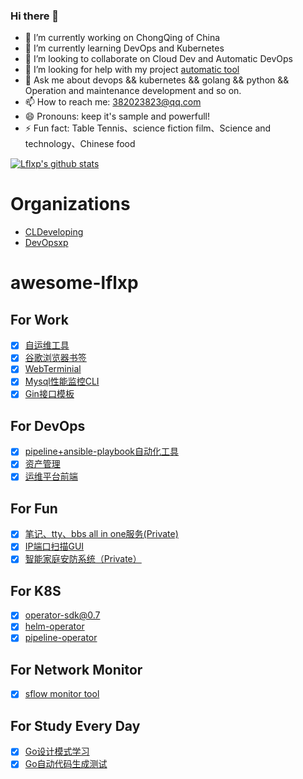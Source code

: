 ### Hi there 👋

- 🔭 I’m currently working on ChongQing of China
- 🌱 I’m currently learning DevOps and Kubernetes
- 👯 I’m looking to collaborate on Cloud Dev and Automatic DevOps
- 🤔 I’m looking for help with my project [automatic tool](https://github.com/devopsxp/xp)
- 💬 Ask me about devops && kubernetes && golang && python && Operation and maintenance development and so on.
- 📫 How to reach me: 382023823@qq.com
- 😄 Pronouns: keep it's sample and powerfull!
- ⚡ Fun fact: Table Tennis、science fiction film、Science and technology、Chinese food

[![Lflxp's github stats](https://github-readme-stats.vercel.app/api?username=lflxp&show_icons=true&theme=dark)](https://github.com/lflxp/lflxp)

# Organizations

- [CLDeveloping](https://github.com/CLDeveloping)
- [DevOpsxp](https://github.com/devopsxp)

# awesome-lflxp

## For Work

- [x] [自运维工具](https://github.com/lflxp/showme)
- [x] [谷歌浏览器书签](https://github.com/CLDeveloping/chrome-bookmark)
- [x] [WebTerminial](https://github.com/lflxp/lflxp-tty)
- [x] [Mysql性能监控CLI](https://github.com/lflxp/lflxp-orzdba)
- [x] [Gin接口模板](https://github.com/lflxp/gin-template)

## For DevOps

- [x] [pipeline+ansible-playbook自动化工具](https://github.com/devopsxp/xp)
- [x] [资产管理](https://github.com/devopsxp/cmdb)
- [x] [运维平台前端](https://github.com/devopsxp/frontend )

## For Fun

- [x] [笔记、tty、bbs all in one服务(Private)](https://github.com/lflxp/lflxp-sync)
- [x] [IP端口扫描GUI](https://github.com/lflxp/lflxp-scan)
- [x] [智能家庭安防系统（Private）](https://github.com/lflxp/homeSecurity)

## For K8S

- [x] [operator-sdk@0.7](https://github.com/lflxp/cmdb-operator)
- [x] [helm-operator](https://github.com/devopsxp/helm-operator)
- [x] [pipeline-operator](https://github.com/devopsxp/pipeline-operator)

## For Network Monitor

- [x] [sflow monitor tool](https://github.com/lflxp/sflowtool)

## For Study Every Day

- [x] [Go设计模式学习](https://github.com/lflxp/Pattern)
- [x] [Go自动代码生成测试](https://github.com/lflxp/generate)
